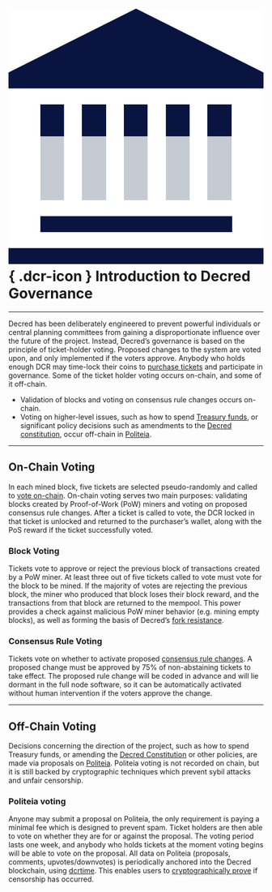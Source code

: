 # ![](../img/dcr-icons/Governance.svg){ .dcr-icon } Introduction to Decred Governance

---

Decred has been deliberately engineered to prevent powerful individuals or
central planning committees from gaining a disproportionate influence over the
future of the project.
Instead, Decred’s governance is based on the principle of ticket-holder voting.
Proposed changes to the system are voted upon, and only implemented if the
voters approve.
Anybody who holds enough DCR may time-lock their coins to [purchase
tickets](../proof-of-stake/overview.md) and participate in governance.
Some of the ticket holder voting occurs on-chain, and some of it off-chain.

- Validation of blocks and voting on consensus rule changes occurs on-chain.
- Voting on higher-level issues, such as how to spend [Treasury
  funds](https://dcrdata.decred.org/address/Dcur2mcGjmENx4DhNqDctW5wJCVyT3Qeqkx),
  or significant policy decisions such as amendments to the [Decred
  constitution](decred-constitution.md), occur off-chain in
  [Politeia](politeia/overview.md).

---

## On-Chain Voting

In each mined block, five tickets are selected pseudo-randomly and called to
[vote on-chain](../proof-of-stake/overview.md).
On-chain voting serves two main purposes: validating blocks created by
Proof-of-Work (PoW) miners and voting on proposed consensus rule changes.
After a ticket is called to vote, the DCR locked in that ticket is unlocked and
returned to the purchaser’s wallet, along with the PoS reward if the ticket
successfully voted.

### Block Voting

Tickets vote to approve or reject the previous block of transactions created by
a PoW miner.
At least three out of five tickets called to vote must vote for the block to be
mined.
If the majority of votes are rejecting the previous block, the miner who
produced that block loses their block reward, and the transactions from that
block are returned to the mempool.
This power provides a check against malicious PoW miner behavior (e.g. mining
empty blocks), as well as forming the basis of Decred’s [fork
resistance](https://medium.com/decred/detailed-analysis-of-decred-fork-resistance-93022e0bcde7).

### Consensus Rule Voting

Tickets vote on whether to activate proposed [consensus rule
changes](consensus-rule-voting/overview.md).
A proposed change must be approved by 75% of non-abstaining tickets to take
effect.
The proposed rule change will be coded in advance and will lie dormant in the
full node software, so it can be automatically activated without human
intervention if the voters approve the change.

---

## Off-Chain Voting

Decisions concerning the direction of the project, such as how to spend Treasury
funds, or amending the [Decred
Constitution](decred-constitution.md) or other
policies, are made via proposals on [Politeia](politeia/overview.md).
Politeia voting is not recorded on chain, but it is still backed by
cryptographic techniques which prevent sybil attacks and unfair censorship.

### Politeia voting

Anyone may submit a proposal on Politeia, the only requirement is paying a
minimal fee which is designed to prevent spam.
Ticket holders are then able to vote on whether they are for or against the
proposal.
The voting period lasts one week, and anybody who holds tickets at the moment
voting begins will be able to vote on the proposal.
All data on Politeia (proposals, comments, upvotes/downvotes) is periodically
anchored into the Decred blockchain, using [dcrtime](../advanced/dcrtime.md).
This enables users to [cryptographically prove](politeia/politeia-censorship.md)
if censorship has occurred.
